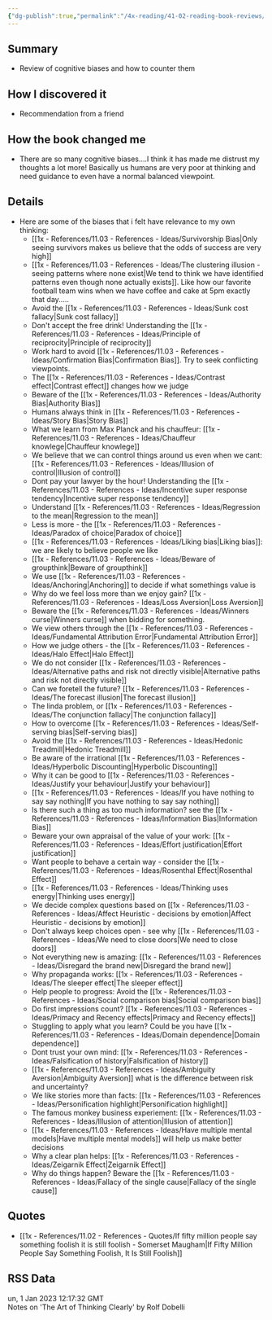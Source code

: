```yaml
---
{"dg-publish":true,"permalink":"/4x-reading/41-02-reading-book-reviews/the-art-of-thinking-clearly-by-rolf-dobelli/","dgShowBacklinks":false}
---
```



## Summary
- Review of cognitive biases and how to counter them

## How I discovered it
- Recommendation from a friend

## How the book changed me
- There are so many cognitive biases....I think it has made me distrust my thoughts a lot more! Basically us humans are very poor at thinking and need guidance to even have a normal balanced viewpoint.

## Details
- Here are some of the biases that i felt have relevance to my own thinking:
	- [[1x - References/11.03 - References - Ideas/Survivorship Bias\|Only seeing survivors makes us believe that the odds of success are very high]]
	- [[1x - References/11.03 - References - Ideas/The clustering illusion - seeing patterns where none exist\|We tend to think we have identified patterns even though none actually exists]]. Like how our favorite football team wins when we have coffee and cake at 5pm exactly that day.....
	- Avoid the [[1x - References/11.03 - References - Ideas/Sunk cost fallacy\|Sunk cost fallacy]]
	- Don't accept the free drink! Understanding the [[1x - References/11.03 - References - Ideas/Principle of reciprocity\|Principle of reciprocity]]
	- Work hard to avoid [[1x - References/11.03 - References - Ideas/Confirmation Bias\|Confirmation Bias]]. Try to seek conflicting viewpoints.
	- The [[1x - References/11.03 - References - Ideas/Contrast effect\|Contrast effect]] changes how we judge
	- Beware of the [[1x - References/11.03 - References - Ideas/Authority Bias\|Authority Bias]]
	- Humans always think in [[1x - References/11.03 - References - Ideas/Story Bias\|Story Bias]]
	- What we learn from Max Planck and his chauffeur: [[1x - References/11.03 - References - Ideas/Chauffeur knowlege\|Chauffeur knowlege]]
	- We believe that we can control things around us even when we cant: [[1x - References/11.03 - References - Ideas/Illusion of control\|Illusion of control]]
	- Dont pay your lawyer by the hour! Understanding the [[1x - References/11.03 - References - Ideas/Incentive super response tendency\|Incentive super response tendency]]
	- Understand [[1x - References/11.03 - References - Ideas/Regression to the mean\|Regression to the mean]]
	- Less is more - the [[1x - References/11.03 - References - Ideas/Paradox of choice\|Paradox of choice]]
	- [[1x - References/11.03 - References - Ideas/Liking bias\|Liking bias]]: we are likely to believe people we like
	- [[1x - References/11.03 - References - Ideas/Beware of groupthink\|Beware of groupthink]]
	- We use [[1x - References/11.03 - References - Ideas/Anchoring\|Anchoring]] to decide if what somethings value is
	- Why do we feel loss more than we enjoy gain? [[1x - References/11.03 - References - Ideas/Loss Aversion\|Loss Aversion]]
	- Beware the [[1x - References/11.03 - References - Ideas/Winners curse\|Winners curse]] when bidding for something.
	- We view others through the [[1x - References/11.03 - References - Ideas/Fundamental Attribution Error\|Fundamental Attribution Error]]
	- How we judge others - the [[1x - References/11.03 - References - Ideas/Halo Effect\|Halo Effect]]
	- We do not consider [[1x - References/11.03 - References - Ideas/Alternative paths and risk not directly visible\|Alternative paths and risk not directly visible]]
	- Can we foretell the future? [[1x - References/11.03 - References - Ideas/The forecast illusion\|The forecast illusion]]
	- The linda problem, or [[1x - References/11.03 - References - Ideas/The conjunction fallacy\|The conjunction fallacy]]
	- How to overcome [[1x - References/11.03 - References - Ideas/Self-serving bias\|Self-serving bias]]
	- Avoid the [[1x - References/11.03 - References - Ideas/Hedonic Treadmill\|Hedonic Treadmill]]
	- Be aware of the irrational [[1x - References/11.03 - References - Ideas/Hyperbolic Discounting\|Hyperbolic Discounting]]
	- Why it can be good to [[1x - References/11.03 - References - Ideas/Justify your behaviour\|Justify your behaviour]]
	- [[1x - References/11.03 - References - Ideas/If you have nothing to say say nothing\|If you have nothing to say say nothing]]
	- Is there such a thing as too much information? see the [[1x - References/11.03 - References - Ideas/Information Bias\|Information Bias]]
	- Beware your own appraisal of the value of your work: [[1x - References/11.03 - References - Ideas/Effort justification\|Effort justification]]
	- Want people to behave a certain way - consider the [[1x - References/11.03 - References - Ideas/Rosenthal Effect\|Rosenthal Effect]]
	- [[1x - References/11.03 - References - Ideas/Thinking uses energy\|Thinking uses energy]]
	- We decide complex questions based on [[1x - References/11.03 - References - Ideas/Affect Heuristic - decisions by emotion\|Affect Heuristic - decisions by emotion]]
	- Don't always keep choices open - see why [[1x - References/11.03 - References - Ideas/We need to close doors\|We need to close doors]]
	- Not everything new is amazing: [[1x - References/11.03 - References - Ideas/Disregard the brand new\|Disregard the brand new]]
	- Why propaganda works: [[1x - References/11.03 - References - Ideas/The sleeper effect\|The sleeper effect]]
	- Help people to progress: Avoid the [[1x - References/11.03 - References - Ideas/Social comparison bias\|Social comparison bias]]
	- Do first impressions count? [[1x - References/11.03 - References - Ideas/Primacy and Recency effects\|Primacy and Recency effects]]
	- Stuggling to apply what you learn? Could be you have [[1x - References/11.03 - References - Ideas/Domain dependence\|Domain dependence]]
	- Dont trust your own mind: [[1x - References/11.03 - References - Ideas/Falsification of history\|Falsification of history]]
	- [[1x - References/11.03 - References - Ideas/Ambiguity Aversion\|Ambiguity Aversion]] what is the difference between risk and uncertainty?
	- We like stories more than facts: [[1x - References/11.03 - References - Ideas/Personification highlight\|Personification highlight]]
	- The famous monkey business experiement: [[1x - References/11.03 - References - Ideas/Illusion of attention\|Illusion of attention]]
	- [[1x - References/11.03 - References - Ideas/Have multiple mental models\|Have multiple mental models]] will help us make better decisions
	- Why a clear plan helps: [[1x - References/11.03 - References - Ideas/Zeigarnik Effect\|Zeigarnik Effect]]
	-  Why do things happen? Beware the [[1x - References/11.03 - References - Ideas/Fallacy of the single cause\|Fallacy of the single cause]]


## Quotes
- [[1x - References/11.02 - References - Quotes/If fifty million people say something foolish it is still foolish - Somerset Maugham\|If Fifty Million People Say Something Foolish, It Is Still Foolish]]

## RSS Data
<div class='date'>un, 1 Jan 2023 12:17:32 GMT</div>
<div class='description'>Notes on 'The Art of Thinking Clearly' by Rolf Dobelli</div>